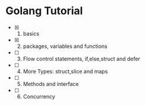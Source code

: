 # Golang Tutorial

- [x] 1. basics
- [x] 2. packages, variables and functions
- [ ] 3. Flow control statements, if,else,struct and defer
- [ ] 4. More Types: struct,slice and maps
- [ ] 5. Methods and interface
- [ ] 6. Concurrency

